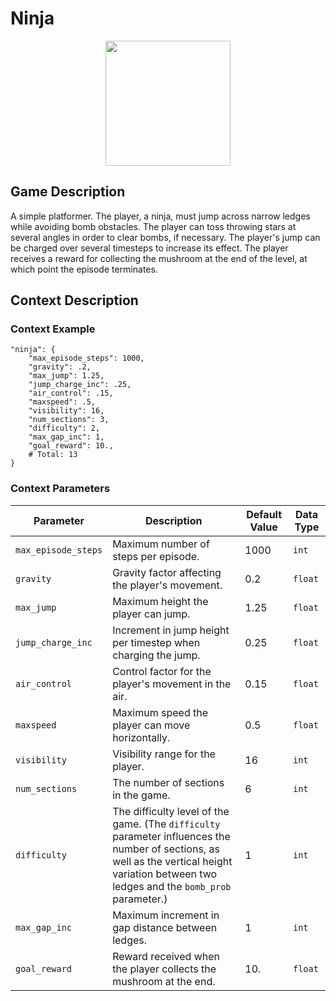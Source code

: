 # Ninja

<div style="text-align:center">
    <img src="https://raw.githubusercontent.com/openai/procgen/master/screenshots/ninja.png" width="200px">
</div>

## Game Description
A simple platformer. The player, a ninja, must jump across narrow ledges while avoiding bomb obstacles. The player can toss throwing stars at several angles in order to clear bombs, if necessary. The player's jump can be charged over several timesteps to increase its effect. The player receives a reward for collecting the mushroom at the end of the level, at which point the episode terminates.

## Context Description

### Context Example
```
"ninja": {
    "max_episode_steps": 1000,
    "gravity": .2,
    "max_jump": 1.25,
    "jump_charge_inc": .25,
    "air_control": .15,
    "maxspeed": .5,
    "visibility": 16,
    "num_sections": 3,
    "difficulty": 2,
    "max_gap_inc": 1,
    "goal_reward": 10.,
    # Total: 13
}
```

### Context Parameters
| Parameter | Description | Default Value | Data Type |
|-----------|-------------|---------------|-----------|
|`max_episode_steps`| Maximum number of steps per episode. | 1000 | `int` |
|`gravity`| Gravity factor affecting the player's movement. | 0.2 | `float` |
|`max_jump`| Maximum height the player can jump. | 1.25 | `float` |
|`jump_charge_inc`| Increment in jump height per timestep when charging the jump. | 0.25 | `float` |
|`air_control`| Control factor for the player's movement in the air. | 0.15 | `float` |
|`maxspeed`| Maximum speed the player can move horizontally. | 0.5 | `float` |
|`visibility`| Visibility range for the player. | 16 | `int` |
|`num_sections`| The number of sections in the game. | 6 | `int` |
|`difficulty`| The difficulty level of the game. (The `difficulty` parameter influences the number of sections, as well as the vertical height variation between two ledges and the `bomb_prob` parameter.) | 1 | `int` |
|`max_gap_inc`| Maximum increment in gap distance between ledges. | 1 | `int` |
|`goal_reward`| Reward received when the player collects the mushroom at the end. | 10. | `float` |
